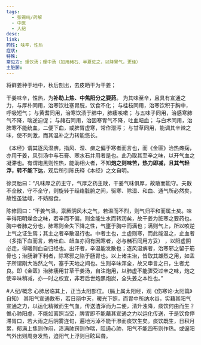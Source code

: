 ```yaml
---
tags:
  - 张锡纯/药解
  - 中医
  - 人纪
desc: 
link: 
药性: 味辛，性热
症状: 
特殊: 
常见方: 理饮汤；理中汤（加用赭石、半夏佐之，以降胃气，更佳）
主脏腑:
---
```


将鲜姜种于地中，秋后剖出，去皮晒干为干姜；


干姜味辛，性热，为**补助上焦、中焦阳分之要药**。
为其味至辛，且具有宣通之力，与厚朴同用，治寒饮杜塞胃脘，饮食不化；
与桂枝同用，治寒饮积于胸中，呼吸短气；
与黄耆同用，治寒饮渍于肺中，肺痿咳嗽；
与五味子同用，治感寒肺气不降，喘逆迫促；
与赭石同用，治因寒胃气不降，吐血衄血；
与白术同用，治脾寒不能统血，二便下血，或脾胃虚寒，常作泄泻；
与甘草同用，能调其辛辣之味，使不刺激，而其温补之力转能悠长。

《本经》谓其逐风湿痹，指风、湿、痹之偏于寒者而言也，而《金匮》治热瘫痫，亦用干姜，风引汤中与石膏、寒水石并用者是也。此乃取其至辛之味，以开气血之凝滞也。有谓炮黑则性热，能助相火者，不知**炮之则味苦，热力即减，且其气轻浮，转不能下达**，观后所引陈氏释《本经》之文自明。


徐灵胎曰：“凡味厚之药主守，气厚之药主散，干姜气味俱厚，故散而能守。夫散不全散，守不全守，则旋转于经络脏腑之间，驱寒、除湿、和血、通气所必然矣，故性虽猛峻，不妨服食。


陈修园曰：“干姜气温，禀厥阴风木之气，若温而不烈，则气归平和而属土矣。味辛得阳明燥金之味，若辛而不偏，则金能生水而转润矣，故干姜为脏寒之要药也。胸中者肺之分也，肺寒则金失下降之性，气壅于胸中而满也；满则气上，所以咳逆上气之证生焉；其主之者辛散温行也。中者土也，土虚则寒，而此能温之，止血者（多指下血而言，若吐血、衄血亦间有因寒者，必与赭石同用方妥） ，以阳虚阴必走，得暖则血自归经也。出汗者，辛温能发散也；逐风湿痹者，治寒邪之留于筋骨也；治肠澼下利者，除寒邪之陷于肠胃也。以上诸主治，皆取其雄烈之用，如孟子所谓刚大浩然之气，塞乎天地之间也。生则辛味浑全，故又申言之曰，生者尤良。即《金匮》治肺痿用甘草干姜汤，自注炮用，以肺虚不能骤受过辛之味，炮之使辛味稍减，亦一时之权宜，非若后世炮黑炮炭，全失姜之本性也。”



#人纪/概念 
心肺居临其上，正当太阳部位。（膈上属太阳经，观《伤寒论·太阳篇》自知） 其阳气宣通敷布，若日丽中天，暖光下照，而胃中所纳水谷，实藉其阳气宣通之力，以运化精微而生气血，传送渣滓而为二便，清升浊降，痰饮何由而生？惟心肺阳虚，不能如离照当空，脾胃即不能藉其宣通之力以运化传送，于是饮食停滞胃口，若大雨之后阴雾连旬，遍地污淖不能干渗而痰饮生矣。痰饮既生，日积月累，郁满上焦则作闷，渍满肺窍则作喘，阻遏心肺，阳气不能四布则作热。或逼阳气外出则周身发热，迫阳气上浮则目眩耳聋。